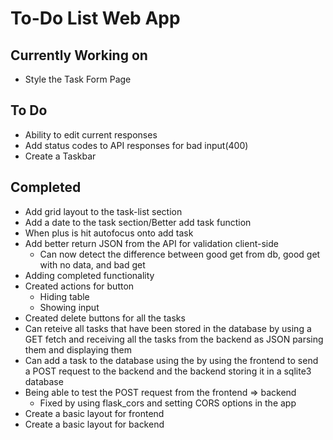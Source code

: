 # To-Do List Web App

## Currently Working on

- Style the Task Form Page

## To Do

- Ability to edit current responses
- Add status codes to API responses for bad input(400)
- Create a Taskbar

## Completed

- Add grid layout to the task-list section
- Add a date to the task section/Better add task function
- When plus is hit autofocus onto add task
- Add better return JSON from the API for validation client-side
  - Can now detect the difference between good get from db, good get with no data, and bad get
- Adding completed functionality
- Created actions for button
  - Hiding table
  - Showing input
- Created delete buttons for all the tasks
- Can reteive all tasks that have been stored in the database by using a GET fetch and receiving all the tasks from the
backend as JSON parsing them and displaying them
- Can add a task to the database using the by using the frontend to send a POST request to the backend
and the backend storing it in a sqlite3 database
- Being able to test the POST request from the frontend => backend
  - Fixed by using flask_cors and setting CORS options in the app
- Create a basic layout for frontend
- Create a basic layout for backend
